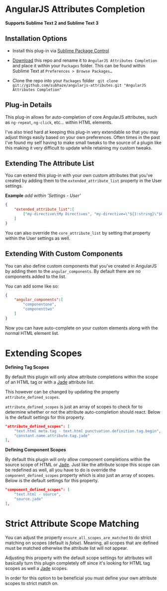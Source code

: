 AngularJS Attributes Completion
===

**Supports Sublime Text 2 and Sublime Text 3**

Installation Options
---

* Install this plug-in via [Sublime Package Control](http://wbond.net/sublime_packages/package_control)

* [Download](https://github.com/subhaze/angularjs-attributes/archive/master.zip) this repo and rename it to `AngularJS Attributes Completion` and place it within your `Packages` folder. This can be found within Sublime Text at `Preferences > Browse Packages…`

* Clone the repo into your `Packages` folder ` git clone git://github.com/subhaze/angularjs-attributes.git "AngularJS Attributes Completion"`

Plug-in Details
---
This plug-in allows for auto-completion of core AngularJS attributes, such as `ng-repeat`, `ng-click`, etc… within HTML elements.

I've also tried hard at keeping this plug-in very extendable so that you may adjust things easily based on your own preferences. Often times in the past I've found my self having to make small tweaks to the source of a plugin like this making it very difficult to update while retaining my custom tweaks.

Extending The Attribute List
---

You can extend this plug-in with your own custom attributes that you've created by
adding them to the `extended_attribute_list` property in the User settings.

**Example** *add within 'Settings - User'*

```json
{
	"extended_attribute_list":[
		["my-directive\tMy Directives", "my-directive=\"${1:string}\"$0"],
	]
}
```

You can also override the `core_attribute_list` by setting that property within the User settings as well.


Extending With Custom Components
---

You can also define custom components that you've created in AngularJS by adding them to the `angular_components`. By default there are no components added to the list.

You can add some like so:

```json
{
	"angular_components":[
		"componentone",
		"componenttwo"
	]
}
```

Now you can have auto-complete on your custom elements along with the normal HTML element list.


Extending Scopes
===

**Defining Tag Scopes**

By default this plugin will only allow attribute completions within the scope of an HTML tag or with a [Jade](https://github.com/davidrios/jade-tmbundle) attribute list.

This however can be changed by updating the property `attribute_defined_scopes`.

`attribute_defined_scopes` is just an array of scopes to check for to determine whether or not the attribute auto-completion should react. Below is the default settings for this property.

```json
"attribute_defined_scopes": [
	"text.html meta.tag - text.html punctuation.definition.tag.begin",
	"constant.name.attribute.tag.jade"
],
```

**Defining Component Scopes**

By default this plugin will only allow component completions within the source scope of HTML or [Jade](https://github.com/davidrios/jade-tmbundle). Just like the attribute scope this scope can be redefined as well, all you have to do is override the `component_defined_scopes` property which is also just an array of scopes. Below is the default settings for this property.

```json
"component_defined_scopes": [
	"text.html - source",
	"source.jade"
],
```

Strict Attribute Scope Matching
===

You can adjust the property `ensure_all_scopes_are_matched` to do strict matching on scopes (default is *false*). Meaning, all scopes that are defined must be matched otherwise the attribute list will not appear.

Adjusting this property with the default scope settings for attributes will basically turn this plugin completely off since it's looking for HTML tag scopes as well a [Jade](https://github.com/davidrios/jade-tmbundle) scopes.

In order for this option to be beneficial you must define your own attribute scopes to strict match on.